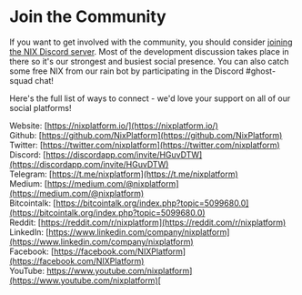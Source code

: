 # Join the Community

If you want to get involved with the community, you should consider [joining the NIX Discord server](https://discordapp.com/invite/HGuvDTW). Most of the development discussion takes place in there so it's our strongest and busiest social presence. You can also catch some free NIX from our rain bot by participating in the Discord \#ghost-squad chat!

Here's the full list of ways to connect - we'd love your support on all of our social platforms!

 Website: [https://nixplatform.io/](https://nixplatform.io/)  
 Github: [https://github.com/NixPlatform](https://github.com/NixPlatform)  
 Twitter: [https://twitter.com/nixplatform](https://twitter.com/nixplatform)  
 Discord: [https://discordapp.com/invite/HGuvDTW](https://discordapp.com/invite/HGuvDTW)  
 Telegram: [https://t.me/nixplatform](https://t.me/nixplatform)  
 Medium: [https://medium.com/@nixplatform](https://medium.com/@nixplatform)  
 Bitcointalk: [https://bitcointalk.org/index.php?topic=5099680.0](https://bitcointalk.org/index.php?topic=5099680.0)  
 Reddit: [https://reddit.com/r/nixplatform](https://reddit.com/r/nixplatform)  
 LinkedIn: [https://www.linkedin.com/company/nixplatform](https://www.linkedin.com/company/nixplatform)  
 Facebook: [https://facebook.com/NIXPlatform](https://facebook.com/NIXPlatform)  
 YouTube: [https://www.youtube.com/nixplatform](https://www.youtube.com/nixplatform)[  
](https://www.youtube.com/channel/UC2fYXKICkGu1DSAd2mDDwYw/videos)  
  




  


